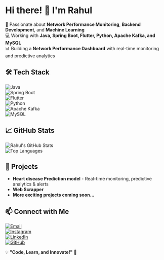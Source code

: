 # Hi there! 👋 I'm Rahul  

🚀 Passionate about **Network Performance Monitoring**, **Backend Development**, and **Machine Learning**  
💻 Working with **Java, Spring Boot, Flutter, Python, Apache Kafka, and MySQL**  
📊 Building a **Network Performance Dashboard** with real-time monitoring and predictive analytics  

## 🛠 Tech Stack  
![Java](https://img.shields.io/badge/Java-%23ED8B00.svg?style=for-the-badge&logo=openjdk&logoColor=white)  
![Spring Boot](https://img.shields.io/badge/Spring%20Boot-%236DB33F.svg?style=for-the-badge&logo=spring&logoColor=white)  
![Flutter](https://img.shields.io/badge/Flutter-%2302569B.svg?style=for-the-badge&logo=flutter&logoColor=white)  
![Python](https://img.shields.io/badge/Python-%233776AB.svg?style=for-the-badge&logo=python&logoColor=white)  
![Apache Kafka](https://img.shields.io/badge/Apache%20Kafka-%23000000.svg?style=for-the-badge&logo=apachekafka&logoColor=white)  
![MySQL](https://img.shields.io/badge/MySQL-%234479A1.svg?style=for-the-badge&logo=mysql&logoColor=white)  

## 📈 GitHub Stats  
![Rahul's GitHub Stats](https://github-readme-stats.vercel.app/api?username=rahulk211&show_icons=true&theme=radical)  
![Top Languages](https://github-readme-stats.vercel.app/api/top-langs/?username=rahulk211&layout=compact&theme=radical)  

## 🚀 Projects  
- **Heart disease Prediction model** - Real-time monitoring, predictive analytics & alerts  
- **Web Scrapper** 
- **More exciting projects coming soon...**  

## 📫 Connect with Me  
[![Email](https://img.shields.io/badge/Email-D14836?style=for-the-badge&logo=gmail&logoColor=white)](mailto:rahulkapurwan8@gmail.com)  
[![Instagram](https://img.shields.io/badge/Instagram-%23E4405F.svg?style=for-the-badge&logo=instagram&logoColor=white)](https://www.instagram.com/ra.hul__kapurwan/)  
[![LinkedIn](https://img.shields.io/badge/LinkedIn-%230077B5.svg?style=for-the-badge&logo=linkedin&logoColor=white)](https://www.linkedin.com/in/rahul-kapurwan)  
[![GitHub](https://img.shields.io/badge/GitHub-%23181717.svg?style=for-the-badge&logo=github&logoColor=white)](https://github.com/rahulk211)  

💡 **"Code, Learn, and Innovate!"** 🚀  
